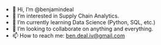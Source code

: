 - 👋 Hi, I’m @benjamindeal
- 👀 I’m interested in Supply Chain Analytics.
- 🌱 I’m currently learning Data Science (Python, SQL, etc.)
- 💞️ I’m looking to collaborate on anything and everything.
- 📫 How to reach me: ben.deal.iv@gmail.com
